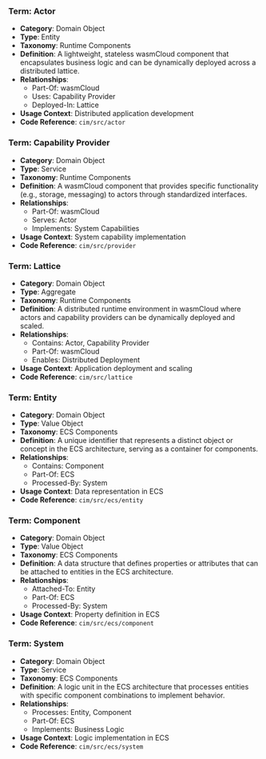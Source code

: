 ### Term: Actor
- **Category**: Domain Object
- **Type**: Entity
- **Taxonomy**: Runtime Components
- **Definition**: A lightweight, stateless wasmCloud component that encapsulates business logic and can be dynamically deployed across a distributed lattice.
- **Relationships**:
  * Part-Of: wasmCloud
  * Uses: Capability Provider
  * Deployed-In: Lattice
- **Usage Context**: Distributed application development
- **Code Reference**: `cim/src/actor`

### Term: Capability Provider
- **Category**: Domain Object
- **Type**: Service
- **Taxonomy**: Runtime Components
- **Definition**: A wasmCloud component that provides specific functionality (e.g., storage, messaging) to actors through standardized interfaces.
- **Relationships**:
  * Part-Of: wasmCloud
  * Serves: Actor
  * Implements: System Capabilities
- **Usage Context**: System capability implementation
- **Code Reference**: `cim/src/provider`

### Term: Lattice
- **Category**: Domain Object
- **Type**: Aggregate
- **Taxonomy**: Runtime Components
- **Definition**: A distributed runtime environment in wasmCloud where actors and capability providers can be dynamically deployed and scaled.
- **Relationships**:
  * Contains: Actor, Capability Provider
  * Part-Of: wasmCloud
  * Enables: Distributed Deployment
- **Usage Context**: Application deployment and scaling
- **Code Reference**: `cim/src/lattice`

### Term: Entity
- **Category**: Domain Object
- **Type**: Value Object
- **Taxonomy**: ECS Components
- **Definition**: A unique identifier that represents a distinct object or concept in the ECS architecture, serving as a container for components.
- **Relationships**:
  * Contains: Component
  * Part-Of: ECS
  * Processed-By: System
- **Usage Context**: Data representation in ECS
- **Code Reference**: `cim/src/ecs/entity`

### Term: Component
- **Category**: Domain Object
- **Type**: Value Object
- **Taxonomy**: ECS Components
- **Definition**: A data structure that defines properties or attributes that can be attached to entities in the ECS architecture.
- **Relationships**:
  * Attached-To: Entity
  * Part-Of: ECS
  * Processed-By: System
- **Usage Context**: Property definition in ECS
- **Code Reference**: `cim/src/ecs/component`

### Term: System
- **Category**: Domain Object
- **Type**: Service
- **Taxonomy**: ECS Components
- **Definition**: A logic unit in the ECS architecture that processes entities with specific component combinations to implement behavior.
- **Relationships**:
  * Processes: Entity, Component
  * Part-Of: ECS
  * Implements: Business Logic
- **Usage Context**: Logic implementation in ECS
- **Code Reference**: `cim/src/ecs/system` 